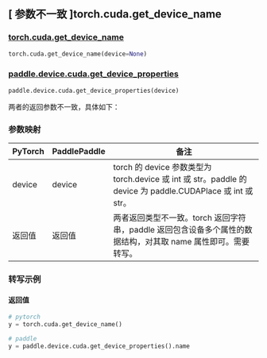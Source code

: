 ## [ 参数不一致 ]torch.cuda.get_device_name

### [torch.cuda.get_device_name](https://pytorch.org/docs/stable/generated/torch.cuda.get_device_name.html)

```python
torch.cuda.get_device_name(device=None)
```

### [paddle.device.cuda.get_device_properties](https://www.paddlepaddle.org.cn/documentation/docs/zh/api/paddle/device/cuda/get_device_properties_cn.html#get-device-properties)

```python
paddle.device.cuda.get_device_properties(device)
```

两者的返回参数不一致，具体如下：
### 参数映射
| PyTorch       | PaddlePaddle | 备注                                                   |
| ------------- | ------------ | ------------------------------------------------------ |
| device | device | torch 的 device 参数类型为 torch.device 或 int 或 str。paddle 的 device 为 paddle.CUDAPlace 或 int 或 str。 |
| 返回值 | 返回值 | 两者返回类型不一致。torch 返回字符串，paddle 返回包含设备多个属性的数据结构，对其取 name 属性即可。需要转写。|

### 转写示例
#### 返回值
```python
# pytorch
y = torch.cuda.get_device_name()

# paddle
y = paddle.device.cuda.get_device_properties().name
```
